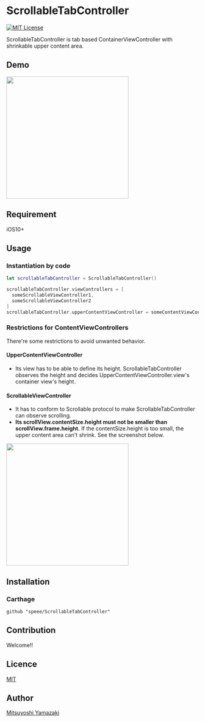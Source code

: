 ScrollableTabController
====

[![MIT License](http://img.shields.io/badge/license-MIT-blue.svg?style=flat)](LICENSE)


ScrollableTabController is tab based ContainerViewController with shrinkable upper content area.


## Demo

<img width=320 src="https://user-images.githubusercontent.com/904354/29101403-f44ec2b6-7cec-11e7-8207-eb11bc2abff7.gif">

## Requirement

iOS10+

## Usage

### Instantiation by code

```swift
let scrollableTabController = ScrollableTabController()

scrollableTabController.viewControllers = [ 
  someScrollableViewController1, 
  someScrollableViewController2
]
scrollableTabController.upperContentViewController = someContentViewController
```

### Restrictions for ContentViewControllers

There're some restrictions to avoid unwanted behavior.

#### UpperContentViewController

- Its view has to be able to define its height. ScrollableTabController observes the height and decides UpperContentViewController.view's container view's height.

#### ScrollableViewController

- It has to conform to Scrollable protocol to make ScrollableTabController can observe scrolling.
- **Its scrollView.contentSize.height must not be smaller than scrollView.frame.height.** If the contentSize.height is too small, the upper content area can't shrink. See the screenshot below.

<img width=320 src="https://user-images.githubusercontent.com/904354/29102399-c738c9be-7cf3-11e7-9880-98605319dc7e.gif">

## Installation

### Carthage

```
github "speee/ScrollableTabController"
```

## Contribution

Welcome!!

## Licence

[MIT](https://github.com/tcnksm/tool/blob/master/LICENCE)

## Author

[Mitsuyoshi Yamazaki](https://github.com/mitsuyoshi-yamazaki)

